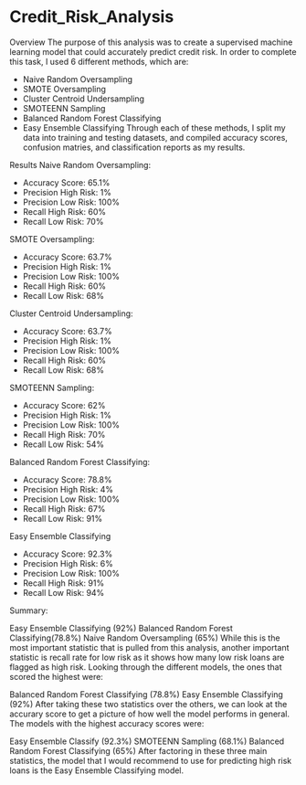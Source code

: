# Credit_Risk_Analysis

Overview
The purpose of this analysis was to create a supervised 
machine learning model that could accurately predict credit risk. 
In order to complete this task, I used 6 different methods, which are:

- Naive Random Oversampling
- SMOTE Oversampling
- Cluster Centroid Undersampling
- SMOTEENN Sampling
- Balanced Random Forest Classifying
- Easy Ensemble Classifying
Through each of these methods, I split my data into training and testing datasets, and compiled accuracy scores, 
confusion matries, and classification reports as my results.

Results
Naive Random Oversampling:
- Accuracy Score: 65.1%
- Precision High Risk: 1%
- Precision Low Risk: 100%
- Recall High Risk: 60%
- Recall Low Risk: 70%

SMOTE Oversampling:
- Accuracy Score: 63.7%
- Precision High Risk: 1%
- Precision Low Risk: 100%
- Recall High Risk: 60%
- Recall Low Risk: 68%

Cluster Centroid Undersampling:
- Accuracy Score: 63.7%
- Precision High Risk: 1%
- Precision Low Risk: 100%
- Recall High Risk: 60%
- Recall Low Risk: 68%

SMOTEENN Sampling:
- Accuracy Score: 62%
- Precision High Risk: 1%
- Precision Low Risk: 100%
- Recall High Risk: 70%
- Recall Low Risk: 54%

Balanced Random Forest Classifying:
- Accuracy Score: 78.8%
- Precision High Risk: 4%
- Precision Low Risk: 100%
- Recall High Risk: 67%
- Recall Low Risk: 91%

Easy Ensemble Classifying
- Accuracy Score: 92.3%
- Precision High Risk: 6%
- Precision Low Risk: 100%
- Recall High Risk: 91%
- Recall Low Risk: 94%

Summary:

Easy Ensemble Classifying (92%)
Balanced Random Forest Classifying(78.8%)
Naive Random Oversampling (65%)
While this is the most important statistic that is pulled from this analysis, 
another important statistic is recall rate for low risk as it shows how many low risk loans are flagged as high risk. 
Looking through the different models, the ones that scored the highest were:

Balanced Random Forest Classifying (78.8%)
Easy Ensemble Classifying (92%)
After taking these two statistics over the others, we can look at the accurary score 
to get a picture of how well the model performs in general. The models with the highest accuracy scores were:

Easy Ensemble Classify (92.3%)
SMOTEENN Sampling (68.1%)
Balanced Random Forest Classifying (65%)
After factoring in these three main statistics, the model that I would recommend to use for predicting high risk 
loans is the Easy Ensemble Classifying model.













